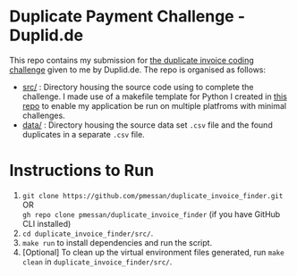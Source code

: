 # Duplicate Payment Challenge - Duplid.de

This repo contains my submission for [the duplicate invoice coding challenge](challenge.pdf) given to me by Duplid.de. The repo is organised as follows:
* [src/](src/) : Directory housing the source code using to complete the challenge. I made use of a makefile template for Python I created in [this repo](https://github.com/pmessan/makefile-python-template) to enable my application be run on multiple platfroms with minimal challenges.
* [data/](data/) : Directory housing the source data set `.csv` file and the found duplicates in a separate `.csv` file.


# Instructions to Run

1. `git clone https://github.com/pmessan/duplicate_invoice_finder.git` OR  
`gh repo clone pmessan/duplicate_invoice_finder` 
(if you have GitHub CLI installed)
2. `cd duplicate_invoice_finder/src/`.
3. `make run` to install dependencies and run the script.
4. \[Optional\] To clean up the virtual environment files generated, run `make clean` in `duplicate_invoice_finder/src/`.
